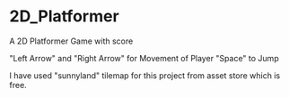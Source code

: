 # 2D_Platformer
A 2D Platformer Game with score

"Left Arrow" and "Right Arrow" for Movement of Player
"Space" to Jump

I have used "sunnyland" tilemap for this project from asset store which is free.



